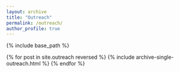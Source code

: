 ```yaml
---
layout: archive
title: "Outreach"
permalink: /outreach/
author_profile: true
---
```


{% include base_path %}

{% for post in site.outreach reversed %}
  {% include archive-single-outreach.html %}
{% endfor %}
